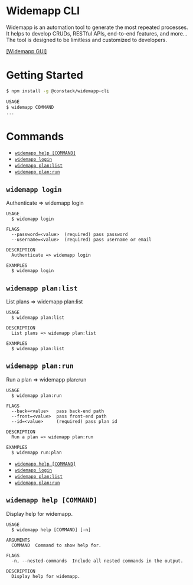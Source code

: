 Widemapp CLI
=================

Widemapp is an automation tool to generate the most repeated processes. It helps to develop CRUDs, RESTful APIs, end-to-end features, and more... The tool is designed to be limitless and customized to developers.

[[Widemapp GUI]](https://widemapp.constack.co)

# Getting Started

```bash
$ npm install -g @constack/widemapp-cli

USAGE
$ widemapp COMMAND
...
```

<!-- usagestop -->
# Commands
<!-- commands -->
* [`widemapp help [COMMAND]`](#widemapp-help-command)
* [`widemapp login`](#widemapp-login)
* [`widemapp plan:list`](#widemapp-planlist)
* [`widemapp plan:run`](#widemapp-planrun)

## `widemapp login`

Authenticate => widemapp login

```
USAGE
  $ widemapp login

FLAGS
  --password=<value>  (required) pass password
  --username=<value>  (required) pass username or email

DESCRIPTION
  Authenticate => widemapp login

EXAMPLES
  $ widemapp login
```

## `widemapp plan:list`

List plans => widemapp plan:list

```
USAGE
  $ widemapp plan:list

DESCRIPTION
  List plans => widemapp plan:list

EXAMPLES
  $ widemapp plan:list
```

## `widemapp plan:run`

Run a plan => widemapp plan:run

```
USAGE
  $ widemapp plan:run

FLAGS
  --back=<value>   pass back-end path
  --front=<value>  pass front-end path
  --id=<value>     (required) pass plan id

DESCRIPTION
  Run a plan => widemapp plan:run

EXAMPLES
  $ widemapp run:plan
```
<!-- commandsstop -->
* [`widemapp help [COMMAND]`](#widemapp-help-command)
* [`widemapp login`](#widemapp-login)
* [`widemapp plan:list`](#widemapp-planlist)
* [`widemapp plan:run`](#widemapp-planrun)

## `widemapp help [COMMAND]`

Display help for widemapp.

```
USAGE
  $ widemapp help [COMMAND] [-n]

ARGUMENTS
  COMMAND  Command to show help for.

FLAGS
  -n, --nested-commands  Include all nested commands in the output.

DESCRIPTION
  Display help for widemapp.
```